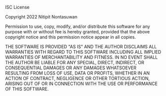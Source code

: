 ISC License

Copyright 2022 Nitipit Nontasuwan

Permission to use, copy, modify, and/or distribute this software
for any purpose with or without fee is hereby granted, provided that 
the above copyright notice and this permission notice appear in all copies.

THE SOFTWARE IS PROVIDED "AS IS" AND THE AUTHOR DISCLAIMS ALL WARRANTIES
WITH REGARD TO THIS SOFTWARE INCLUDING ALL IMPLIED WARRANTIES
OF MERCHANTABILITY AND FITNESS. IN NO EVENT SHALL THE AUTHOR BE LIABLE
FOR ANY SPECIAL, DIRECT, INDIRECT, OR CONSEQUENTIAL DAMAGES
OR ANY DAMAGES WHATSOEVER RESULTING FROM LOSS OF USE, DATA OR PROFITS,
WHETHER IN AN ACTION OF CONTRACT, NEGLIGENCE OR OTHER TORTIOUS ACTION,
ARISING OUT OF OR IN CONNECTION WITH THE USE OR PERFORMANCE OF THIS SOFTWARE.